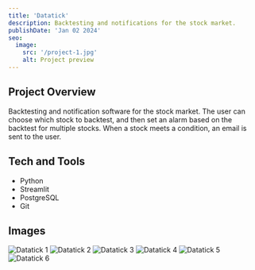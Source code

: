 ```yaml
---
title: 'Datatick'
description: Backtesting and notifications for the stock market.
publishDate: 'Jan 02 2024'
seo:
  image:
    src: '/project-1.jpg'
    alt: Project preview
---
```


<!--![Project preview](/project-1.jpg)-->

## Project Overview

Backtesting and notification software for the stock market. The user can choose which stock to backtest, and then set an alarm based on the backtest for multiple stocks. When a stock meets a condition, an email is sent to the user.

## Tech and Tools

- Python
- Streamlit
- PostgreSQL
- Git

## Images

![Datatick 1](/astro-portfolio/public/datatick/datatick-1.png)
![Datatick 2](/astro-portfolio/public/datatick/datatick-2.png)
![Datatick 3](/astro-portfolio/public/datatick/datatick-3.png)
![Datatick 4](/astro-portfolio/public/datatick/datatick-4.png)
![Datatick 5](/astro-portfolio/public/datatick/datatick-5.png)
![Datatick 6](/astro-portfolio/public/datatick/datatick-6.png)